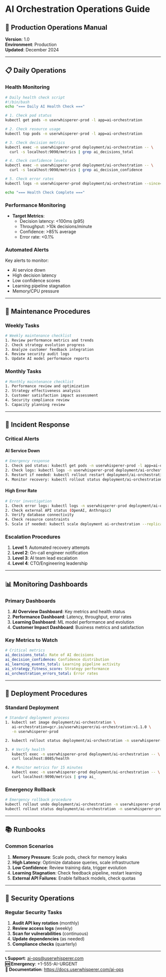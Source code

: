 # AI Orchestration Operations Guide

## 🚀 Production Operations Manual

**Version**: 1.0  
**Environment**: Production  
**Updated**: December 2024  

---

## 📋 Daily Operations

### **Health Monitoring**

```bash
# Daily health check script
#!/bin/bash
echo "=== Daily AI Health Check ==="

# 1. Check pod status
kubectl get pods -n userwhisperer-prod -l app=ai-orchestration

# 2. Check resource usage
kubectl top pods -n userwhisperer-prod -l app=ai-orchestration

# 3. Check decision metrics
kubectl exec -n userwhisperer-prod deployment/ai-orchestration -- \
  curl -s localhost:9090/metrics | grep ai_decisions_total

# 4. Check confidence levels
kubectl exec -n userwhisperer-prod deployment/ai-orchestration -- \
  curl -s localhost:9090/metrics | grep ai_decision_confidence

# 5. Check error rates
kubectl logs -n userwhisperer-prod deployment/ai-orchestration --since=24h | grep -c ERROR

echo "=== Health Check Complete ==="
```

### **Performance Monitoring**

- **Target Metrics**:
  - Decision latency: <100ms (p95)
  - Throughput: >10k decisions/minute
  - Confidence: >85% average
  - Error rate: <0.1%

### **Automated Alerts**

Key alerts to monitor:
- AI service down
- High decision latency
- Low confidence scores
- Learning pipeline stagnation
- Memory/CPU pressure

---

## 🔧 Maintenance Procedures

### **Weekly Tasks**

```bash
# Weekly maintenance checklist
1. Review performance metrics and trends
2. Check strategy evolution progress
3. Analyze customer feedback integration
4. Review security audit logs
5. Update AI model performance reports
```

### **Monthly Tasks**

```bash
# Monthly maintenance checklist
1. Performance review and optimization
2. Strategy effectiveness analysis
3. Customer satisfaction impact assessment
4. Security compliance review
5. Capacity planning review
```

---

## 🚨 Incident Response

### **Critical Alerts**

#### **AI Service Down**
```bash
# Emergency response
1. Check pod status: kubectl get pods -n userwhisperer-prod -l app=ai-orchestration
2. Check logs: kubectl logs -n userwhisperer-prod deployment/ai-orchestration --tail=100
3. Restart if needed: kubectl rollout restart deployment/ai-orchestration -n userwhisperer-prod
4. Monitor recovery: kubectl rollout status deployment/ai-orchestration -n userwhisperer-prod
```

#### **High Error Rate**
```bash
# Error investigation
1. Check error logs: kubectl logs -n userwhisperer-prod deployment/ai-orchestration | grep ERROR
2. Check external API status (OpenAI, Anthropic)
3. Verify database connectivity
4. Check resource constraints
5. Scale if needed: kubectl scale deployment ai-orchestration --replicas=5 -n userwhisperer-prod
```

### **Escalation Procedures**

1. **Level 1**: Automated recovery attempts
2. **Level 2**: On-call engineer notification
3. **Level 3**: AI team lead escalation
4. **Level 4**: CTO/Engineering leadership

---

## 📊 Monitoring Dashboards

### **Primary Dashboards**

1. **AI Overview Dashboard**: Key metrics and health status
2. **Performance Dashboard**: Latency, throughput, error rates
3. **Learning Dashboard**: ML model performance and evolution
4. **Customer Impact Dashboard**: Business metrics and satisfaction

### **Key Metrics to Watch**

```yaml
# Critical metrics
ai_decisions_total: Rate of AI decisions
ai_decision_confidence: Confidence distribution
ai_learning_events_total: Learning pipeline activity
ai_strategy_fitness_score: Strategy performance
ai_orchestration_errors_total: Error rates
```

---

## 🔄 Deployment Procedures

### **Standard Deployment**

```bash
# Standard deployment process
1. kubectl set image deployment/ai-orchestration \
   ai-orchestration=gcr.io/userwhisperer/ai-orchestration:v1.1.0 \
   -n userwhisperer-prod

2. kubectl rollout status deployment/ai-orchestration -n userwhisperer-prod

3. # Verify health
   kubectl exec -n userwhisperer-prod deployment/ai-orchestration -- \
   curl localhost:8085/health

4. # Monitor metrics for 15 minutes
   kubectl exec -n userwhisperer-prod deployment/ai-orchestration -- \
   curl localhost:9090/metrics | grep ai_
```

### **Emergency Rollback**

```bash
# Emergency rollback procedure
kubectl rollout undo deployment/ai-orchestration -n userwhisperer-prod
kubectl rollout status deployment/ai-orchestration -n userwhisperer-prod
```

---

## 📚 Runbooks

### **Common Scenarios**

1. **Memory Pressure**: Scale pods, check for memory leaks
2. **High Latency**: Optimize database queries, scale infrastructure
3. **Low Confidence**: Review training data, trigger evolution
4. **Learning Stagnation**: Check feedback pipeline, restart learning
5. **External API Failures**: Enable fallback models, check quotas

---

## 🔐 Security Operations

### **Regular Security Tasks**

1. **Audit API key rotation** (monthly)
2. **Review access logs** (weekly)
3. **Scan for vulnerabilities** (continuous)
4. **Update dependencies** (as needed)
5. **Compliance checks** (quarterly)

---

**📞 Support**: ai-ops@userwhisperer.com  
**🆘 Emergency**: +1-555-AI-URGENT  
**📖 Documentation**: https://docs.userwhisperer.com/ai-ops
